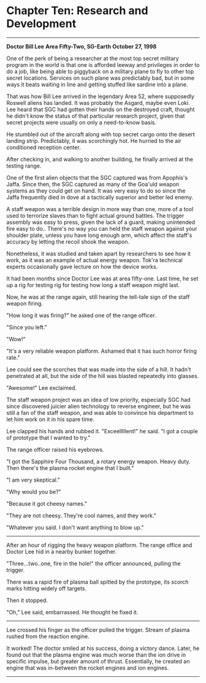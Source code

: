 # Chapter Ten: Research and Development

***
**Doctor Bill Lee**
**Area Fifty-Two, SG-Earth**
**October 27, 1998**

One of the perk of being a researcher at the most top secret military program in the world is that one is afforded leeway and privileges in order to do a job, like being able to piggyback on a military plane to fly to other top secret locations. Services on such plane was predictably bad, but in some ways it beats waiting in line and getting stuffed like sardine into a plane.

That was how Bill Lee arrived in the legendary Area 52, where supposedly Roswell aliens has landed. It was probably the Asgard, maybe even Loki. Lee heard that SGC had gotten their hands on the destroyed craft, thought he didn't know the status of that particular research project, given that secret projects were usually on only a need-to-know basis.

He stumbled out of the aircraft along with top secret cargo onto the desert landing strip. Predictably, it was scorchingly hot. He hurried to the air conditioned reception center.

After checking in, and walking to another building, he finally arrived at the testing range.

One of the first alien objects that the SGC captured was from Apophis's Jaffa. Since then, the SGC captured as many of the Goa'uld weapon systems as they could get on hand. It was very easy to do so since the Jaffa frequently died in dove at a tactically superior and better led enemy.

A staff weapon was a terrible design in more way than one, more of a tool used to terrorize slaves than to fight actual ground battles. The trigger assembly was easy to press, given the lack of a guard, making unintended fire easy to do.. There's no way you can held the staff weapon against your shoulder plate, unless you have long enough arm, which affect the staff's accuracy by letting the recoil shook the weapon.

Nonetheless, it was studied and taken apart by researchers to see how it work, as it was an example of actual energy weapon. Tok'ra technical experts occasionally gave lecture on how the device works.

It had been months since Doctor Lee was at area fifty-one. Last time, he set up a rig for testing rig for testing how long a staff weapon might last.

Now, he was at the range again, still hearing the tell-tale sign of the staff weapon firing.

"How long it was firing?" he asked one of the range officer.

"Since you left."

"Wow!"

"It's a very reliable weapon platform. Ashamed that it has such horror firing rate."

Lee could see the scorches that was made into the side of a hill. It hadn't penetrated at all, but the side of the hill was blasted repeatedly into glasses.

"Awesome!" Lee exclaimed.

The staff weapon project was an idea of low priority, especially SGC had since discovered juicier alien technology to reverse engineer, but he was still a fan of the staff weapon, and was able to convince his department to let him work on it in his spare time.

Lee clapped his hands and rubbed it. "Exceelllllent!" he said. "I got a couple of prototype that I wanted to try."

The range officer raised his eyebrows.

"I got the Sapphire Four Thousand, a rotary energy weapon. Heavy duty. Then there's the plasma rocket engine that I built."

"I am very skeptical."

"Why would you be?"

"Because it got cheesy names."

"They are not cheesy. They're cool names, and they work."

"Whatever you said. I don't want anything to blow up."

***

After an hour of rigging the heavy weapon platform. The range office and Doctor Lee hid in a nearby bunker together.

"Three...two..one, fire in the hole!" the officer announced, pulling the trigger.

There was a rapid fire of plasma ball spitted by the prototype, its scorch marks hitting widely off targets.

Then it stopped.

"Oh," Lee said, embarrassed. He thought he fixed it.

***

Lee crossed his finger as the officer pulled the trigger. Stream of plasma rushed from the reaction engine.

It worked! The doctor smiled at his success, doing a victory dance. Later, he found out that the plasma engine was much worse than the ion drive in specific impulse, but greater amount of thrust. Essentially, he created an engine that was in-between the rocket engines and ion engines.

***
